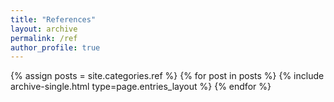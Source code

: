 ```yaml
---
title: "References"
layout: archive
permalink: /ref
author_profile: true
---
```



{% assign posts = site.categories.ref %}
{% for post in posts %} {% include archive-single.html type=page.entries_layout %} {% endfor %}
